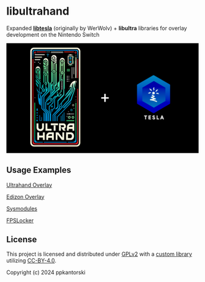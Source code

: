 # libultrahand
Expanded [**libtesla**](https://github.com/WerWolv/libtesla) (originally by WerWolv) + **libultra** libraries for overlay development on the Nintendo Switch

![libultrahand Logo](.pics/libultrahand.png)

## Usage Examples
[Ultrahand Overlay](https://github.com/ppkantorski/Ultrahand-Overlay)

[Edizon Overlay](https://github.com/ppkantorski/EdiZon-Overlay)

[Sysmodules](https://github.com/ppkantorski/ovl-sysmodules)

[FPSLocker](https://github.com/ppkantorski/FPSLocker)

## License

This project is licensed and distributed under [GPLv2](LICENSE) with a [custom library](libultra) utilizing [CC-BY-4.0](SUB_LICENSE).

Copyright (c) 2024 ppkantorski
